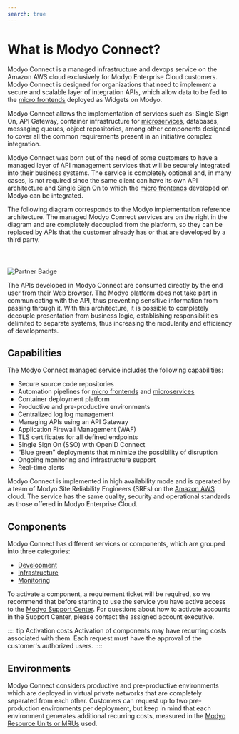 ```yaml
---
search: true
---
```

# What is Modyo Connect?
Modyo Connect is a managed infrastructure and devops service on the Amazon AWS cloud exclusively for Modyo Enterprise Cloud customers. Modyo Connect is designed for organizations that need to implement a secure and scalable layer of integration APIs, which allow data to be fed to the [micro frontends](resources/microfrontends.md) deployed as Widgets on Modyo.

Modyo Connect allows the implementation of services such as: Single Sign On, API Gateway, container infrastructure for [microservices](resources/microservices.md), databases, messaging queues, object repositories, among other components designed to cover all the common requirements present in an initiative complex integration.

Modyo Connect was born out of the need of some customers to have a managed layer of API management services that will be securely integrated into their business systems. The service is completely optional and, in many cases, is not required since the same client can have its own API architecture and Single Sign On to which the [micro frontends](resources/microfrontends.md) developed on Modyo can be integrated.

The following diagram corresponds to the Modyo implementation reference architecture. The managed Modyo Connect services are on the right in the diagram and are completely decoupled from the platform, so they can be replaced by APIs that the customer already has or that are developed by a third party.

<img src="/assets/img/infrastructure/reference_architecture.png" alt="Partner Badge" style="margin-top: 40px;" />

The APIs developed in Modyo Connect are consumed directly by the end user from their Web browser. The Modyo platform does not take part in communicating with the API, thus preventing sensitive information from passing through it. With this architecture, it is possible to completely decouple presentation from business logic, establishing responsibilities delimited to separate systems, thus increasing the modularity and efficiency of developments.


## Capabilities
The Modyo Connect managed service includes the following capabilities:
- Secure source code repositories
- Automation pipelines for [micro frontends](resources/microfrontends.md) and [microservices](resources/microservices.md)
- Container deployment platform
- Productive and pre-productive environments
- Centralized log log management
- Managing APIs using an API Gateway
- Application Firewall Management (WAF)
- TLS certificates for all defined endpoints
- Single Sign On (SSO) with OpenID Connect
- “Blue green” deployments that minimize the possibility of disruption
- Ongoing monitoring and infrastructure support
- Real-time alerts

Modyo Connect is implemented in high availability mode and is operated by a team of Modyo Site Reliability Engineers (SREs) on the [Amazon AWS](#architecture) cloud. The service has the same quality, security and operational standards as those offered in Modyo Enterprise Cloud.

## Components
Modyo Connect has different services or components, which are grouped into three categories: 
- [Development](components/development.md)
- [Infrastructure](components/infrastructure.md)
- [Monitoring](components/monitoring.md)

To activate a component, a requirement ticket will be required, so we recommend that before starting to use the service you have active access to the [Modyo Support Center](https://support.modyo.com). For questions about how to activate accounts in the Support Center, please contact the assigned account executive.

:::: tip Activation costs 
Activation of components may have recurring costs associated with them. Each request must have the approval of the customer's authorized users.
::::

## Environments
Modyo Connect considers productive and pre-productive environments which are deployed in virtual private networks that are completely separated from each other. Customers can request up to two pre-production environments per deployment, but keep in mind that each environment generates additional recurring costs, measured in the [Modyo Resource Units or MRUs](resources/mrus.md) used.


